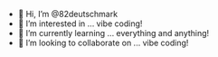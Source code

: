 - 👋 Hi, I’m @82deutschmark
- 👀 I’m interested in ... vibe coding!
- 🌱 I’m currently learning ... everything and anything!
- 💞️ I’m looking to collaborate on ... vibe coding!


<!---
82deutschmark/82deutschmark is a ✨ special ✨ repository because its `README.md` (this file) appears on your GitHub profile.
You can click the Preview link to take a look at your changes.
--->
